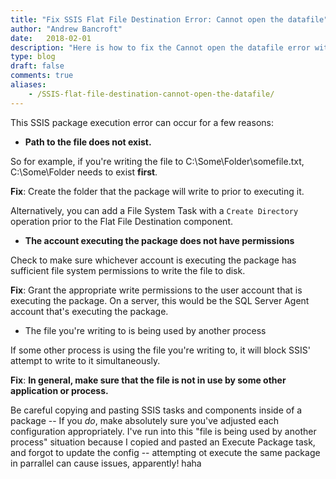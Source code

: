 ```yaml
---
title: "Fix SSIS Flat File Destination Error: Cannot open the datafile"
author: "Andrew Bancroft"
date:   2018-02-01
description: "Here is how to fix the Cannot open the datafile error with SSIS Flat File Destinations."
type: blog
draft: false
comments: true
aliases:
    - /SSIS-flat-file-destination-cannot-open-the-datafile/
---
```


This SSIS package execution error can occur for a few reasons:

* **Path to the file does not exist.**

So for example, if you're writing the file to C:\Some\Folder\somefile.txt, C:\Some\Folder needs to exist **first**.

**Fix**:  Create the folder that the package will write to prior to executing it.  

Alternatively, you can add a File System Task with a `Create Directory` operation prior to the Flat File Destination component.

* **The account executing the package does not have permissions**

Check to make sure whichever account is executing the package has sufficient file system permissions to write the file to disk.

**Fix**:  Grant the appropriate write permissions to the user account that is executing the package. On a server, this would be the SQL Server Agent account that's executing the package.

* The file you're writing to is being used by another process

If some other process is using the file you're writing to, it will block SSIS' attempt to write to it simultaneously.

**Fix**:  **In general, make sure that the file is not in use by some other application or process.**

Be careful copying and pasting SSIS tasks and components inside of a package -- If you *do*, make absolutely sure you've adjusted each configuration appropriately.  I've run into this "file is being used by another process" situation because I copied and pasted an Execute Package task, and forgot to update the config -- attempting ot execute the same package in parrallel can cause issues, apparently!  haha
